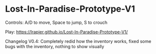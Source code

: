 # Lost-In-Paradise-Prototype-V1

Controls: A/D to move, Space to jump, S to crouch

Play: https://lrapier.github.io/Lost-In-Paradise-Prototype-V1/

Changelog V0.4: Completely redid how the inventory works, fixed some bugs with the inventory, nothing to show visually
